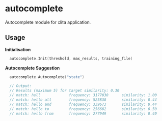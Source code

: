 # autocomplete
Autocomplete module for clita application.

## Usage 
**Initialisation**  
```go
  autocomplete.Init(threshold, max_results, training_file)
```

**Autocomplete Suggestion**  
```go
  autocomplete.Autocomplete("state")
  
  // Output: 
  // Results (maximum 5) for target similarity: 0.30
  // match: hell             frequency: 3177030      similarity: 1.00
  // match: hello all        frequency: 525838       similarity: 0.44
  // match: hello and        frequency: 339673       similarity: 0.44
  // match: hello to         frequency: 256602       similarity: 0.50
  // match: hello from       frequency: 277949       similarity: 0.40
```  

